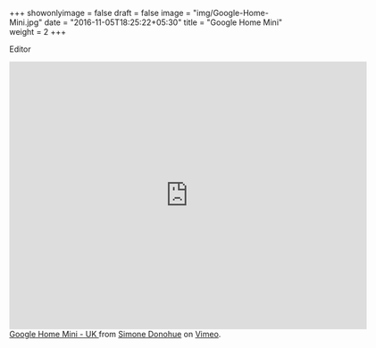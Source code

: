 +++
showonlyimage = false
draft = false
image = "img/Google-Home-Mini.jpg"
date = "2016-11-05T18:25:22+05:30"
title = "Google Home Mini"
weight = 2
+++
<!--more-->

Editor
<iframe src="https://player.vimeo.com/video/363631684" width="640" height="480" frameborder="0" allow="autoplay; fullscreen" allowfullscreen></iframe>
<a href="https://vimeo.com/363631684">Google Home Mini - UK </a> from <a href="https://vimeo.com/user16976500">Simone Donohue</a> on <a href="https://vimeo.com">Vimeo</a>.